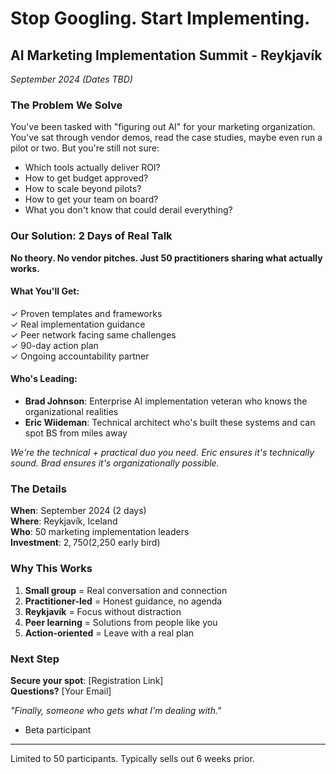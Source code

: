 # Stop Googling. Start Implementing.

## AI Marketing Implementation Summit - Reykjavík
*September 2024 (Dates TBD)*

### The Problem We Solve

You've been tasked with "figuring out AI" for your marketing organization. You've sat through vendor demos, read the case studies, maybe even run a pilot or two. But you're still not sure:

- Which tools actually deliver ROI?
- How to get budget approved?
- How to scale beyond pilots?
- How to get your team on board?
- What you don't know that could derail everything?

### Our Solution: 2 Days of Real Talk

**No theory. No vendor pitches. Just 50 practitioners sharing what actually works.**

#### What You'll Get:
✓ Proven templates and frameworks  
✓ Real implementation guidance  
✓ Peer network facing same challenges  
✓ 90-day action plan  
✓ Ongoing accountability partner  

#### Who's Leading:
- **Brad Johnson**: Enterprise AI implementation veteran who knows the organizational realities
- **Eric Wiideman**: Technical architect who's built these systems and can spot BS from miles away

*We're the technical + practical duo you need. Eric ensures it's technically sound. Brad ensures it's organizationally possible.*

### The Details

**When**: September 2024 (2 days)  
**Where**: Reykjavík, Iceland  
**Who**: 50 marketing implementation leaders  
**Investment**: $2,750 ($2,250 early bird)  

### Why This Works

1. **Small group** = Real conversation and connection
2. **Practitioner-led** = Honest guidance, no agenda  
3. **Reykjavík** = Focus without distraction
4. **Peer learning** = Solutions from people like you
5. **Action-oriented** = Leave with a real plan

### Next Step

**Secure your spot**: [Registration Link]  
**Questions?** [Your Email]

*"Finally, someone who gets what I'm dealing with."*  
- Beta participant

---

Limited to 50 participants. Typically sells out 6 weeks prior.